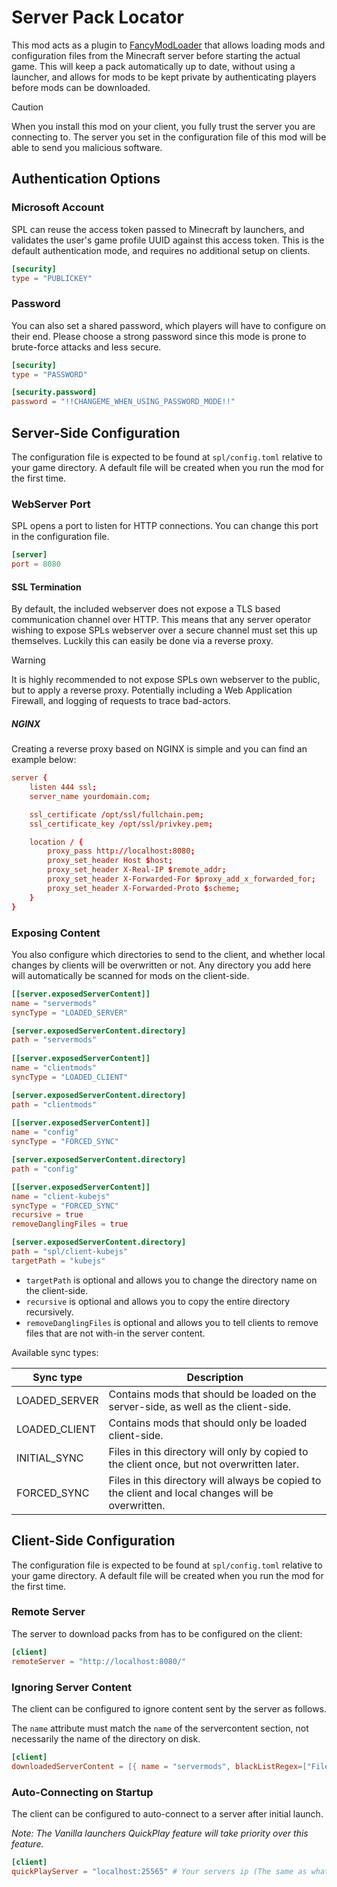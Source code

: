 # Server Pack Locator

This mod acts as a plugin to [FancyModLoader](https://github.com/neoforged/FancyModLoader) that allows loading
mods and configuration files from the Minecraft server before starting the actual game.
This will keep a pack automatically up to date, without using a launcher, and allows for mods to be kept private
by authenticating players before mods can be downloaded.

> [!CAUTION]
> When you install this mod on your client, you fully trust the server you are connecting to.
> The server you set in the configuration file of this mod will be able to send you malicious software.

## Authentication Options

### Microsoft Account

SPL can reuse the access token passed to Minecraft by launchers, and validates the user's game profile UUID
against this access token. This is the default authentication mode, and requires no additional setup on clients.

```toml
[security]
type = "PUBLICKEY"
```

### Password

You can also set a shared password, which players will have to configure on their end.
Please choose a strong password since this mode is prone to brute-force attacks and less secure.

```toml
[security]
type = "PASSWORD"

[security.password]
password = "!!CHANGEME_WHEN_USING_PASSWORD_MODE!!"
```

## Server-Side Configuration

The configuration file is expected to be found at `spl/config.toml` relative to your game directory.
A default file will be created when you run the mod for the first time.

### WebServer Port

SPL opens a port to listen for HTTP connections. You can change this port in the configuration file.

```toml
[server]
port = 8080
```

#### SSL Termination
By default, the included webserver does not expose a TLS based communication channel over HTTP.
This means that any server operator wishing to expose SPLs webserver over a secure channel must set this up themselves.
Luckily this can easily be done via a reverse proxy.

> [!WARNING]
> It is highly recommended to not expose SPLs own webserver to the public, but to apply a reverse proxy. Potentially including a Web Application Firewall, and logging of requests to trace bad-actors.

##### NGINX
Creating a reverse proxy based on NGINX is simple and you can find an example below:
```conf
server {
    listen 444 ssl;
    server_name yourdomain.com;

    ssl_certificate /opt/ssl/fullchain.pem;
    ssl_certificate_key /opt/ssl/privkey.pem;

    location / {
        proxy_pass http://localhost:8080;
        proxy_set_header Host $host;
        proxy_set_header X-Real-IP $remote_addr;
        proxy_set_header X-Forwarded-For $proxy_add_x_forwarded_for;
        proxy_set_header X-Forwarded-Proto $scheme;
    }
}
```

### Exposing Content

You also configure which directories to send to the client, and whether local changes by clients will be overwritten
or not. Any directory you add here will automatically be scanned for mods on the client-side.

```toml
[[server.exposedServerContent]]
name = "servermods"
syncType = "LOADED_SERVER"

[server.exposedServerContent.directory]
path = "servermods"
        
[[server.exposedServerContent]]
name = "clientmods"
syncType = "LOADED_CLIENT"

[server.exposedServerContent.directory]
path = "clientmods"
        
[[server.exposedServerContent]]
name = "config"
syncType = "FORCED_SYNC"

[server.exposedServerContent.directory]
path = "config"

[[server.exposedServerContent]]
name = "client-kubejs"
syncType = "FORCED_SYNC"
recursive = true
removeDanglingFiles = true

[server.exposedServerContent.directory]
path = "spl/client-kubejs"
targetPath = "kubejs"
```

- `targetPath` is optional and allows you to change the directory name on the client-side.
- `recursive` is optional and allows you to copy the entire directory recursively.
- `removeDanglingFiles` is optional and allows you to tell clients to remove files that are not with-in the server content.

Available sync types:

| Sync type     | Description                                                                                        |
|---------------|----------------------------------------------------------------------------------------------------|
| LOADED_SERVER | Contains mods that should be loaded on the server-side, as well as the client-side.                |
| LOADED_CLIENT | Contains mods that should only be loaded client-side.                                              |
| INITIAL_SYNC  | Files in this directory will only by copied to the client once, but not overwritten later.         |
| FORCED_SYNC   | Files in this directory will always be copied to the client and local changes will be overwritten. |

## Client-Side Configuration

The configuration file is expected to be found at `spl/config.toml` relative to your game directory.
A default file will be created when you run the mod for the first time.

### Remote Server

The server to download packs from has to be configured on the client:

```toml
[client]
remoteServer = "http://localhost:8080/"
```

### Ignoring Server Content

The client can be configured to ignore content sent by the server as follows.

The `name` attribute must match the `name` of the servercontent section, not necessarily the name of the directory
on disk.

```toml
[client]
downloadedServerContent = [{ name = "servermods", blackListRegex=["FilenameRegExp.*", "OtherFilenameRegexp.*"]}]
```

### Auto-Connecting on Startup

The client can be configured to auto-connect to a server after initial launch.

_Note: The Vanilla launchers QuickPlay feature will take priority over this feature._

```toml
[client]
quickPlayServer = "localhost:25565" # Your servers ip (The same as what you enter in game)
```